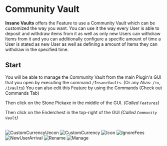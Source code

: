 # Community Vault
**Insane Vaults** offers the Feature to use a Community Vault which can be customized the way you want.
You can use it the way every User is able to deposit and withdraw items from it as well as only new Users
can withdraw Items from it and you can additionally configure a specific amount of time a User is stated
as new User as well as defining a amount of Items they can withdraw in the specified time.
<br>

## Start
You will be able to manage the Community Vault from the main Plugin's GUI that you open by executing the command `/InsaneVaults`. (Or any Alias: `/iv`, `/ivaults`)
You can also edit this Feature by using the Commands (Check out Commands Tab)
<br>

Then click on the Stone Pickaxe in the middle of the GUI. *(Called `Features`)*
<br>

Then click on the Enderchest in the top-right of the GUI *(Called `Community Vault`)*
<br>
<br>

![CustomCurrencyUecon](https://imgur.com/2DWEZ9L.png)
![CustomCurrency](https://imgur.com/wxbmG53.png)
![Icon](https://imgur.com/oF9sI5B.png)
![IgnoreFees](https://imgur.com/ySCCZ3P.png)
![NewUserArrival](https://imgur.com/gQIAr8w.png)
![Rename](https://imgur.com/VdWQedq.png)
![Manage](https://imgur.com/q0cmHf1.png)
